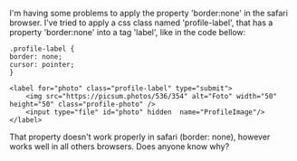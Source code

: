 I'm having some problems to apply the property 'border:none' in the safari browser. I've tried to apply a css class named 'profile-label', that has a property 'border:none' into a tag 'label', like in the code bellow:

    .profile-label {
    border: none;
    cursor: pointer;
    }

    <label for="photo" class="profile-label" type="submit">
        <img src="https://picsum.photos/536/354" alt="Foto" width="50" height="50" class="profile-photo" /> 
        <input type="file" id="photo" hidden  name="ProfileImage"/>
    </label>

That property doesn't work properly in safari (border: none), however works well in all others browsers. Does anyone know why?